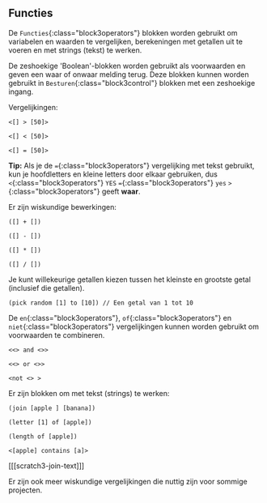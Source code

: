 ## Functies

De `Functies`{:class="block3operators"} blokken worden gebruikt om variabelen en waarden te vergelijken, berekeningen met getallen uit te voeren en met strings (tekst) te werken.

De zeshoekige 'Boolean'-blokken worden gebruikt als voorwaarden en geven een waar of onwaar melding terug. Deze blokken kunnen worden gebruikt in `Besturen`{:class="block3control"} blokken met een zeshoekige ingang.

Vergelijkingen:

```blocks3
<[] > [50]>

<[] < [50]>

<[] = [50]>
```

**Tip:** Als je de `=`{:class="block3operators"} vergelijking met tekst gebruikt, kun je hoofdletters en kleine letters door elkaar gebruiken, dus `<`{:class="block3operators"} `YES` `=`{:class="block3operators"} `yes` `>`{:class="block3operators"} geeft **waar**.


Er zijn wiskundige bewerkingen:

```blocks3
([] + [])

([] - [])

([] * [])

([] / [])
```

Je kunt willekeurige getallen kiezen tussen het kleinste en grootste getal (inclusief die getallen).

```blocks3
(pick random [1] to [10]) // Een getal van 1 tot 10
```

De `en`{:class="block3operators"}, `of`{:class="block3operators"} en `niet`{:class="block3operators"} vergelijkingen kunnen worden gebruikt om voorwaarden te combineren.

```blocks3
<<> and <>>

<<> or <>>

<not <> >
```

Er zijn blokken om met tekst (strings) te werken:

```blocks3
(join [apple ] [banana])

(letter [1] of [apple])

(length of [apple])

<[apple] contains [a]>
```

[[[scratch3-join-text]]]

Er zijn ook meer wiskundige vergelijkingen die nuttig zijn voor sommige projecten.
